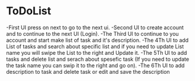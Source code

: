 # ToDoList

-First UI press on next to go to the next ui.
-Second UI to create account and to continue to the next UI (Login).
-The Third UI to continue to you account and start make list of task and it's description.
-The 4Th UI to add List of tasks and search about specific list and if you need to update List name you will swipe the List to the right and Update it.
-The 5Th UI to add tasks and delete list and serach about spesefic task (If you need to update the task name you can swip it to the right and go on).
-The 6Th UI to add description to task and delete task or edit and save the description